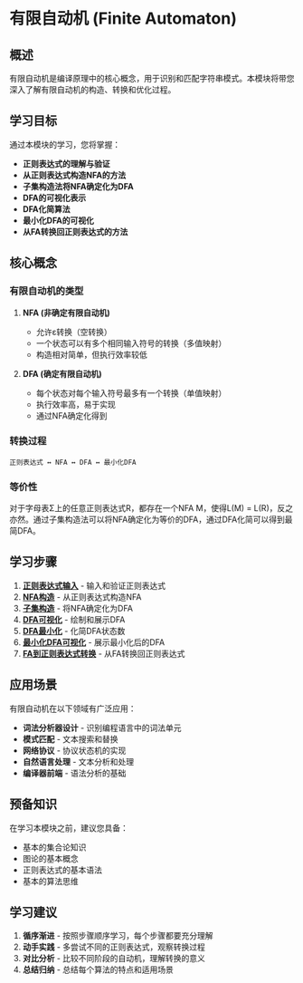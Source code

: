 # 有限自动机 (Finite Automaton)

## 概述

有限自动机是编译原理中的核心概念，用于识别和匹配字符串模式。本模块将带您深入了解有限自动机的构造、转换和优化过程。

## 学习目标

通过本模块的学习，您将掌握：

- **正则表达式的理解与验证**
- **从正则表达式构造NFA的方法**
- **子集构造法将NFA确定化为DFA**
- **DFA的可视化表示**
- **DFA化简算法**
- **最小化DFA的可视化**
- **从FA转换回正则表达式的方法**

## 核心概念

### 有限自动机的类型

1. **NFA (非确定有限自动机)**
   - 允许ε转换（空转换）
   - 一个状态可以有多个相同输入符号的转换（多值映射）
   - 构造相对简单，但执行效率较低

2. **DFA (确定有限自动机)**
   - 每个状态对每个输入符号最多有一个转换（单值映射）
   - 执行效率高，易于实现
   - 通过NFA确定化得到

### 转换过程

```
正则表达式 ↔ NFA ↔ DFA ↔ 最小化DFA
```

### 等价性

对于字母表Σ上的任意正则表达式R，都存在一个NFA M，使得L(M) = L(R)，反之亦然。通过子集构造法可以将NFA确定化为等价的DFA，通过DFA化简可以得到最简DFA。

## 学习步骤

1. **[正则表达式输入](./01-regex-input.md)** - 输入和验证正则表达式
2. **[NFA构造](./02-nfa-construction.md)** - 从正则表达式构造NFA
3. **[子集构造](./03-subset-construction.md)** - 将NFA确定化为DFA
4. **[DFA可视化](./04-dfa-visualization.md)** - 绘制和展示DFA
5. **[DFA最小化](./05-dfa-minimization.md)** - 化简DFA状态数
6. **[最小化DFA可视化](./06-minimized-dfa-visualization.md)** - 展示最小化后的DFA
7. **[FA到正则表达式转换](./fa-to-regex.md)** - 从FA转换回正则表达式

## 应用场景

有限自动机在以下领域有广泛应用：

- **词法分析器设计** - 识别编程语言中的词法单元
- **模式匹配** - 文本搜索和替换
- **网络协议** - 协议状态机的实现
- **自然语言处理** - 文本分析和处理
- **编译器前端** - 语法分析的基础

## 预备知识

在学习本模块之前，建议您具备：

- 基本的集合论知识
- 图论的基本概念
- 正则表达式的基本语法
- 基本的算法思维

## 学习建议

1. **循序渐进** - 按照步骤顺序学习，每个步骤都要充分理解
2. **动手实践** - 多尝试不同的正则表达式，观察转换过程
3. **对比分析** - 比较不同阶段的自动机，理解转换的意义
4. **总结归纳** - 总结每个算法的特点和适用场景 
